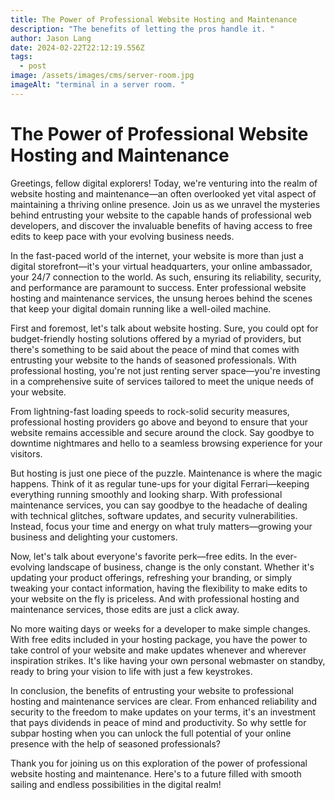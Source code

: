 ```yaml
---
title: The Power of Professional Website Hosting and Maintenance
description: "The benefits of letting the pros handle it. "
author: Jason Lang
date: 2024-02-22T22:12:19.556Z
tags:
  - post
image: /assets/images/cms/server-room.jpg
imageAlt: "terminal in a server room. "
---
```

# The Power of Professional Website Hosting and Maintenance

Greetings, fellow digital explorers! Today, we're venturing into the realm of website hosting and maintenance—an often overlooked yet vital aspect of maintaining a thriving online presence. Join us as we unravel the mysteries behind entrusting your website to the capable hands of professional web developers, and discover the invaluable benefits of having access to free edits to keep pace with your evolving business needs.

In the fast-paced world of the internet, your website is more than just a digital storefront—it's your virtual headquarters, your online ambassador, your 24/7 connection to the world. As such, ensuring its reliability, security, and performance are paramount to success. Enter professional website hosting and maintenance services, the unsung heroes behind the scenes that keep your digital domain running like a well-oiled machine.

First and foremost, let's talk about website hosting. Sure, you could opt for budget-friendly hosting solutions offered by a myriad of providers, but there's something to be said about the peace of mind that comes with entrusting your website to the hands of seasoned professionals. With professional hosting, you're not just renting server space—you're investing in a comprehensive suite of services tailored to meet the unique needs of your website.

From lightning-fast loading speeds to rock-solid security measures, professional hosting providers go above and beyond to ensure that your website remains accessible and secure around the clock. Say goodbye to downtime nightmares and hello to a seamless browsing experience for your visitors.

But hosting is just one piece of the puzzle. Maintenance is where the magic happens. Think of it as regular tune-ups for your digital Ferrari—keeping everything running smoothly and looking sharp. With professional maintenance services, you can say goodbye to the headache of dealing with technical glitches, software updates, and security vulnerabilities. Instead, focus your time and energy on what truly matters—growing your business and delighting your customers.

Now, let's talk about everyone's favorite perk—free edits. In the ever-evolving landscape of business, change is the only constant. Whether it's updating your product offerings, refreshing your branding, or simply tweaking your contact information, having the flexibility to make edits to your website on the fly is priceless. And with professional hosting and maintenance services, those edits are just a click away.

No more waiting days or weeks for a developer to make simple changes. With free edits included in your hosting package, you have the power to take control of your website and make updates whenever and wherever inspiration strikes. It's like having your own personal webmaster on standby, ready to bring your vision to life with just a few keystrokes.

In conclusion, the benefits of entrusting your website to professional hosting and maintenance services are clear. From enhanced reliability and security to the freedom to make updates on your terms, it's an investment that pays dividends in peace of mind and productivity. So why settle for subpar hosting when you can unlock the full potential of your online presence with the help of seasoned professionals?

Thank you for joining us on this exploration of the power of professional website hosting and maintenance. Here's to a future filled with smooth sailing and endless possibilities in the digital realm!
